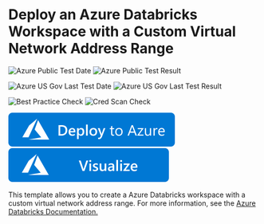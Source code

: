 # Deploy an Azure Databricks Workspace with a Custom Virtual Network Address Range

![Azure Public Test Date](https://azurequickstartsservice.blob.core.windows.net/badges/101-databricks-workspace-with-custom-vnet-address/PublicLastTestDate.svg)
![Azure Public Test Result](https://azurequickstartsservice.blob.core.windows.net/badges/101-databricks-workspace-with-custom-vnet-address/PublicDeployment.svg)

![Azure US Gov Last Test Date](https://azurequickstartsservice.blob.core.windows.net/badges/101-databricks-workspace-with-custom-vnet-address/FairfaxLastTestDate.svg)
![Azure US Gov Last Test Result](https://azurequickstartsservice.blob.core.windows.net/badges/101-databricks-workspace-with-custom-vnet-address/FairfaxDeployment.svg)

![Best Practice Check](https://azurequickstartsservice.blob.core.windows.net/badges/101-databricks-workspace-with-custom-vnet-address/BestPracticeResult.svg)
![Cred Scan Check](https://azurequickstartsservice.blob.core.windows.net/badges/101-databricks-workspace-with-custom-vnet-address/CredScanResult.svg)

[![Deploy To Azure](https://raw.githubusercontent.com/Azure/azure-quickstart-templates/master/1-CONTRIBUTION-GUIDE/images/deploytoazure.svg?sanitize=true)]("https://portal.azure.com/#create/Microsoft.Template/uri/https%3A%2F%2Fraw.githubusercontent.com%2FAzure%2Fazure-quickstart-templates%2Fmaster%2F101-databricks-workspace-with-custom-vnet-address%2Fazuredeploy.json")
[![Visualize](https://raw.githubusercontent.com/Azure/azure-quickstart-templates/master/1-CONTRIBUTION-GUIDE/images/visualizebutton.svg?sanitize=true)]("http://armviz.io/#/?load=https%3A%2F%2Fraw.githubusercontent.com%2FAzure%2Fazure-quickstart-templates%2Fmaster%2F101-databricks-workspace-with-custom-vnet-address%2Fazuredeploy.json")

This template allows you to create a Azure Databricks workspace with a custom
virtual network address range. For more information, see the
<a href="https://docs.microsoft.com/en-us/azure/azure-databricks/">Azure
Databricks Documentation.
